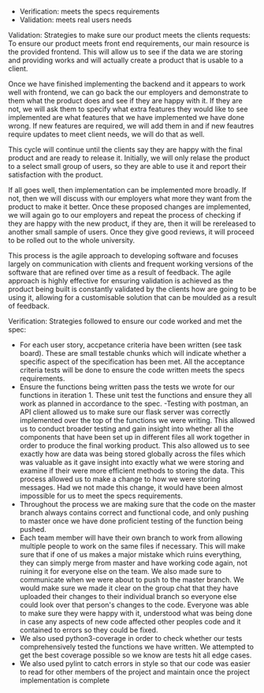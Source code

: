  - Verification: meets the specs requirements
 - Validation: meets real users needs

Validation: Strategies to make sure our product meets the clients requests:
To ensure our product meets front end requirements, our main resource is the 
provided frontend. This will allow us to see if the data we are storing and 
providing works and will actually create a product that is usable to a client.

Once we have finished implementing the backend and it appears to work well with
frontend, we can go back the our employers and demonstrate to them what the product
does and see if they are happy with it. If they are not, we will ask them to specify 
what extra features they would like to see implemented are what features that we 
have implemented we have done wrong. If new features are required, we will add them 
in and if new feautres require updates to meet client needs, we will do that as well. 

This cycle will continue until the clients say they are happy with the final product
and are ready to release it. Initially, we will only relase the product to a select 
small group of users, so they are able to use it and report their satisfaction with the
product. 

If all goes well, then implementation can be implemented more broadly.
If not, then we will discuss with our employers what more they want from the 
product to make it better. Once these proposed changes are implemented, we will 
again go to our employers and repeat the process of checking if they are happy with 
the new product, if they are, then it will be rereleased to another small sample of users.
Once they give good reviews, it will proceed to be rolled out to the whole university.

This process is the agile approach to developing software and focuses largely on 
communication with clients and frequent working versions of the software that are
refined over time as a result of feedback. The agile approach is highly effective 
for ensuring validation is achieved as the product being built is constantly 
validated by the clients how are going to be using it, allowing for a customisable
solution that can be moulded as a result of feedback.


Verification: Strategies followed to ensure our code worked and met the spec:
 - For each user story, accpetance criteria have been written (see task board). These are small 
 testable chunks which will indicate whether a specific aspect of the specification 
 has been met. All the acceptance criteria tests will be done to ensure the code 
 written meets the specs requirements.
 - Ensure the functions being written pass the tests we wrote for our functions 
 in iteration 1. These unit test the functions and ensure they all work as planned
 in accordance to the spec.
 -Testing with postman, an API client allowed us to make sure our flask server 
was correctly implemented over the top of the functions we were writing. This 
allowed us to conduct broader testing and gain insight into whether all the 
components that have been set up in different files all work together in order to 
produce the final working product. This also allowed us to see exactly how are data 
was being stored globally across the files which was valuable as it gave insight
into exactly what we were storing and examine if their were more efficient methods
to storing the data. This process allowed us to make a change to how we were
storing messages. Had we not made this change, it would have been almost impossible
for us to meet the specs requirements.
 - Throughout the process we are making sure that the code on the master branch 
 always contains correct and functional code, and only pushing to master once we 
 have done proficient testing of the function being pushed.
 - Each team member will have their own branch to work from allowing multiple
 people to work on the same files if necessary. This will make sure that if one 
 of us makes a major mistake which ruins everything, they can simply merge from 
 master and have working code again, not ruining it for everyone else on the team.
 We also made sure to communicate when we were about to push to the master branch. 
 We would make sure we made it clear on the group chat that they have uploaded 
 their changes to their individual branch so everyone else could look over that 
 person's changes to the code. Everyone was able to make sure they were happy 
with it, understood what was being done in case any aspects of new code affected 
other peoples code and it contained to errors so they could be fixed.
 - We also used python3-coverage in order to check whether our tests 
 comprehensively tested the functions we have written. We attempted to get the
 best coverage possible so we know are tests hit all edge cases.
 - We also used pylint to catch errors in style so that our code was easier to
 read for other members of the project and maintain once the project implementation
 is complete
